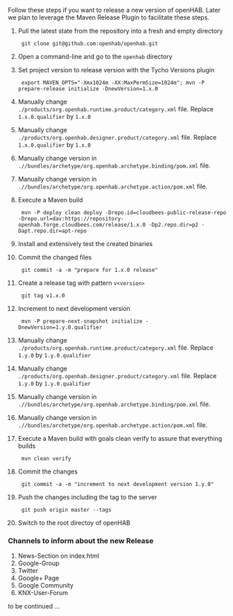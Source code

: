 Follow these steps if you want to release a new version of openHAB. Later we plan to leverage the Maven Release Plugin to facilitate these steps.

1. Pull the latest state from the repository into a fresh and empty directory

        git clone git@github.com:openhab/openhab.git
1. Open a command-line and go to the `openhab` directory
1. Set project version to release version with the Tycho Versions plugin

        export MAVEN_OPTS="-Xmx1024m -XX:MaxPermSize=1024m"; mvn -P prepare-release initialize -DnewVersion=1.x.0
1. Manually change `./products/org.openhab.runtime.product/category.xml` file. Replace `1.x.0.qualifier` by `1.x.0`
1. Manually change `./products/org.openhab.designer.product/category.xml` file. Replace `1.x.0.qualifier` by `1.x.0`
1. Manually change version in `.//bundles/archetype/org.openhab.archetype.binding/pom.xml` file.
1. Manually change version in `.//bundles/archetype/org.openhab.archetype.action/pom.xml` file.
1. Execute a Maven build

        mvn -P deploy clean deploy -Drepo.id=cloudbees-public-release-repo -Drepo.url=dav:https://repository-openhab.forge.cloudbees.com/release/1.x.0 -Dp2.repo.dir=p2 -Dapt.repo.dir=apt-repo
1. Install and extensively test the created binaries
1. Commit the changed files

        git commit -a -m "prepare for 1.x.0 release"
1. Create a release tag with pattern `v<version>`

        git tag v1.x.0
1. Increment to next development version

        mvn -P prepare-next-snapshot initialize -DnewVersion=1.y.0.qualifier
1. Manually change `./products/org.openhab.runtime.product/category.xml` file. Replace `1.y.0` by `1.y.0.qualifier`
1. Manually change `./products/org.openhab.designer.product/category.xml` file. Replace `1.y.0` by `1.y.0.qualifier`
1. Manually change version in `.//bundles/archetype/org.openhab.archetype.binding/pom.xml` file.
1. Manually change version in `.//bundles/archetype/org.openhab.archetype.action/pom.xml` file.
1. Execute a Maven build with goals clean verify to assure that everything builds

        mvn clean verify
1. Commit the changes

        git commit -a -m "increment to next development version 1.y.0"
1. Push the changes including the tag to the server

        git push origin master --tags
1. Switch to the root directoy of openHAB

### Channels to inform about the new Release

1. News-Section on index.html
1. Google-Group
1. Twitter
1. Google+ Page
1. Google Community
1. KNX-User-Forum

to be continued …